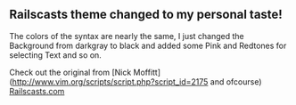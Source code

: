 ## Railscasts theme changed to my personal taste!

The colors of the syntax are nearly the same, I just changed the Background from darkgray to black and added some Pink and Redtones for selecting Text and so on. 

Check out the original from [Nick Moffitt](http://www.vim.org/scripts/script.php?script_id=2175 and ofcourse) [Railscasts.com](http://railscasts.com/) 
